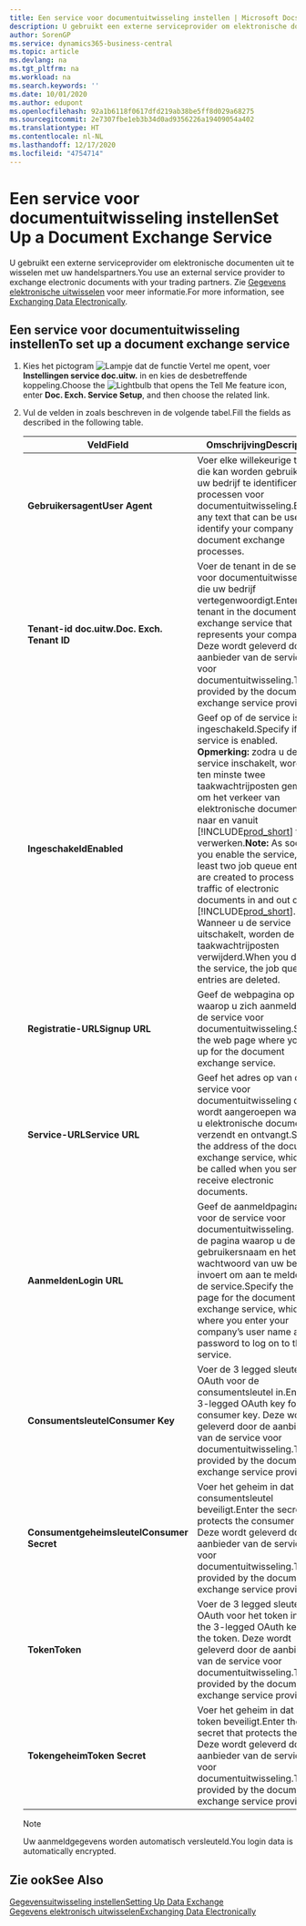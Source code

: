```yaml
---
title: Een service voor documentuitwisseling instellen | Microsoft Docs
description: U gebruikt een externe serviceprovider om elektronische documenten uit te wisselen met uw handelspartners.
author: SorenGP
ms.service: dynamics365-business-central
ms.topic: article
ms.devlang: na
ms.tgt_pltfrm: na
ms.workload: na
ms.search.keywords: ''
ms.date: 10/01/2020
ms.author: edupont
ms.openlocfilehash: 92a1b6118f0617dfd219ab38be5ff8d029a68275
ms.sourcegitcommit: 2e7307fbe1eb3b34d0ad9356226a19409054a402
ms.translationtype: HT
ms.contentlocale: nl-NL
ms.lasthandoff: 12/17/2020
ms.locfileid: "4754714"
---
```

# <a name="set-up-a-document-exchange-service"></a><span data-ttu-id="ae5ad-103">Een service voor documentuitwisseling instellen</span><span class="sxs-lookup"><span data-stu-id="ae5ad-103">Set Up a Document Exchange Service</span></span>
<span data-ttu-id="ae5ad-104">U gebruikt een externe serviceprovider om elektronische documenten uit te wisselen met uw handelspartners.</span><span class="sxs-lookup"><span data-stu-id="ae5ad-104">You use an external service provider to exchange electronic documents with your trading partners.</span></span> <span data-ttu-id="ae5ad-105">Zie [Gegevens elektronische uitwisselen](across-data-exchange.md) voor meer informatie.</span><span class="sxs-lookup"><span data-stu-id="ae5ad-105">For more information, see [Exchanging Data Electronically](across-data-exchange.md).</span></span>  

## <a name="to-set-up-a-document-exchange-service"></a><span data-ttu-id="ae5ad-106">Een service voor documentuitwisseling instellen</span><span class="sxs-lookup"><span data-stu-id="ae5ad-106">To set up a document exchange service</span></span>  
1. <span data-ttu-id="ae5ad-107">Kies het pictogram ![Lampje dat de functie Vertel me opent](media/ui-search/search_small.png "Vertel me wat u wilt doen"), voer **Instellingen service doc.uitw.** in en kies de desbetreffende koppeling.</span><span class="sxs-lookup"><span data-stu-id="ae5ad-107">Choose the ![Lightbulb that opens the Tell Me feature](media/ui-search/search_small.png "Tell me what you want to do") icon, enter **Doc. Exch. Service Setup**, and then choose the related link.</span></span>  
2. <span data-ttu-id="ae5ad-108">Vul de velden in zoals beschreven in de volgende tabel.</span><span class="sxs-lookup"><span data-stu-id="ae5ad-108">Fill the fields as described in the following table.</span></span>  

    |<span data-ttu-id="ae5ad-109">Veld</span><span class="sxs-lookup"><span data-stu-id="ae5ad-109">Field</span></span>|<span data-ttu-id="ae5ad-110">Omschrijving</span><span class="sxs-lookup"><span data-stu-id="ae5ad-110">Description</span></span>|  
    |---------------------------------|---------------------------------------|  
    |<span data-ttu-id="ae5ad-111">**Gebruikersagent**</span><span class="sxs-lookup"><span data-stu-id="ae5ad-111">**User Agent**</span></span>|<span data-ttu-id="ae5ad-112">Voer elke willekeurige tekst in die kan worden gebruikt om uw bedrijf te identificeren in processen voor documentuitwisseling.</span><span class="sxs-lookup"><span data-stu-id="ae5ad-112">Enter any text that can be used to identify your company in document exchange processes.</span></span>|  
    |<span data-ttu-id="ae5ad-113">**Tenant-id doc.uitw.**</span><span class="sxs-lookup"><span data-stu-id="ae5ad-113">**Doc. Exch. Tenant ID**</span></span>|<span data-ttu-id="ae5ad-114">Voer de tenant in de service voor documentuitwisseling in die uw bedrijf vertegenwoordigt.</span><span class="sxs-lookup"><span data-stu-id="ae5ad-114">Enter the tenant in the document exchange service that represents your company.</span></span> <span data-ttu-id="ae5ad-115">Deze wordt geleverd door de aanbieder van de service voor documentuitwisseling.</span><span class="sxs-lookup"><span data-stu-id="ae5ad-115">This is provided by the document exchange service provider.</span></span>|  
    |<span data-ttu-id="ae5ad-116">**Ingeschakeld**</span><span class="sxs-lookup"><span data-stu-id="ae5ad-116">**Enabled**</span></span>|<span data-ttu-id="ae5ad-117">Geef op of de service is ingeschakeld.</span><span class="sxs-lookup"><span data-stu-id="ae5ad-117">Specify if the service is enabled.</span></span> <span data-ttu-id="ae5ad-118">**Opmerking:** zodra u de service inschakelt, worden ten minste twee taakwachtrijposten gemaakt om het verkeer van elektronische documenten naar en vanuit [!INCLUDE[prod_short](includes/prod_short.md)] te verwerken.</span><span class="sxs-lookup"><span data-stu-id="ae5ad-118">**Note:**  As soon as you enable the service, at least two job queue entries are created to process the traffic of electronic documents in and out of [!INCLUDE[prod_short](includes/prod_short.md)].</span></span> <span data-ttu-id="ae5ad-119">Wanneer u de service uitschakelt, worden de taakwachtrijposten verwijderd.</span><span class="sxs-lookup"><span data-stu-id="ae5ad-119">When you disable the service, the job queue entries are deleted.</span></span>|  
    |<span data-ttu-id="ae5ad-120">**Registratie-URL**</span><span class="sxs-lookup"><span data-stu-id="ae5ad-120">**Signup URL**</span></span>|<span data-ttu-id="ae5ad-121">Geef de webpagina op waarop u zich aanmeldt voor de service voor documentuitwisseling.</span><span class="sxs-lookup"><span data-stu-id="ae5ad-121">Specify the web page where you sign up for the document exchange service.</span></span>|  
    |<span data-ttu-id="ae5ad-122">**Service-URL**</span><span class="sxs-lookup"><span data-stu-id="ae5ad-122">**Service URL**</span></span>|<span data-ttu-id="ae5ad-123">Geef het adres op van de service voor documentuitwisseling die wordt aangeroepen wanneer u elektronische documenten verzendt en ontvangt.</span><span class="sxs-lookup"><span data-stu-id="ae5ad-123">Specify the address of the document exchange service, which will be called when you send and receive electronic documents.</span></span>|  
    |<span data-ttu-id="ae5ad-124">**Aanmelden**</span><span class="sxs-lookup"><span data-stu-id="ae5ad-124">**Login URL**</span></span>|<span data-ttu-id="ae5ad-125">Geef de aanmeldpagina op voor de service voor documentuitwisseling. Dit is de pagina waarop u de gebruikersnaam en het wachtwoord van uw bedrijf invoert om aan te melden bij de service.</span><span class="sxs-lookup"><span data-stu-id="ae5ad-125">Specify the logon page for the document exchange service, which is where you enter your company’s user name and password to log on to the service.</span></span>|  
    |<span data-ttu-id="ae5ad-126">**Consumentsleutel**</span><span class="sxs-lookup"><span data-stu-id="ae5ad-126">**Consumer Key**</span></span>|<span data-ttu-id="ae5ad-127">Voer de 3 legged sleutel voor OAuth voor de consumentsleutel in.</span><span class="sxs-lookup"><span data-stu-id="ae5ad-127">Enter the 3-legged OAuth key for the consumer key.</span></span> <span data-ttu-id="ae5ad-128">Deze wordt geleverd door de aanbieder van de service voor documentuitwisseling.</span><span class="sxs-lookup"><span data-stu-id="ae5ad-128">This is provided by the document exchange service provider.</span></span>|  
    |<span data-ttu-id="ae5ad-129">**Consumentgeheimsleutel**</span><span class="sxs-lookup"><span data-stu-id="ae5ad-129">**Consumer Secret**</span></span>|<span data-ttu-id="ae5ad-130">Voer het geheim in dat de consumentsleutel beveiligt.</span><span class="sxs-lookup"><span data-stu-id="ae5ad-130">Enter the secret that protects the consumer key.</span></span> <span data-ttu-id="ae5ad-131">Deze wordt geleverd door de aanbieder van de service voor documentuitwisseling.</span><span class="sxs-lookup"><span data-stu-id="ae5ad-131">This is provided by the document exchange service provider.</span></span>|  
    |<span data-ttu-id="ae5ad-132">**Token**</span><span class="sxs-lookup"><span data-stu-id="ae5ad-132">**Token**</span></span>|<span data-ttu-id="ae5ad-133">Voer de 3 legged sleutel voor OAuth voor het token in.</span><span class="sxs-lookup"><span data-stu-id="ae5ad-133">Enter the 3-legged OAuth key for the token.</span></span> <span data-ttu-id="ae5ad-134">Deze wordt geleverd door de aanbieder van de service voor documentuitwisseling.</span><span class="sxs-lookup"><span data-stu-id="ae5ad-134">This is provided by the document exchange service provider.</span></span>|  
    |<span data-ttu-id="ae5ad-135">**Tokengeheim**</span><span class="sxs-lookup"><span data-stu-id="ae5ad-135">**Token Secret**</span></span>|<span data-ttu-id="ae5ad-136">Voer het geheim in dat het token beveiligt.</span><span class="sxs-lookup"><span data-stu-id="ae5ad-136">Enter the secret that protects the token.</span></span> <span data-ttu-id="ae5ad-137">Deze wordt geleverd door de aanbieder van de service voor documentuitwisseling.</span><span class="sxs-lookup"><span data-stu-id="ae5ad-137">This is provided by the document exchange service provider.</span></span>|  

    > [!NOTE]  
    > <span data-ttu-id="ae5ad-138">Uw aanmeldgegevens worden automatisch versleuteld.</span><span class="sxs-lookup"><span data-stu-id="ae5ad-138">You login data is automatically encrypted.</span></span>

## <a name="see-also"></a><span data-ttu-id="ae5ad-139">Zie ook</span><span class="sxs-lookup"><span data-stu-id="ae5ad-139">See Also</span></span>  
[<span data-ttu-id="ae5ad-140">Gegevensuitwisseling instellen</span><span class="sxs-lookup"><span data-stu-id="ae5ad-140">Setting Up Data Exchange</span></span>](across-set-up-data-exchange.md)  
[<span data-ttu-id="ae5ad-141">Gegevens elektronisch uitwisselen</span><span class="sxs-lookup"><span data-stu-id="ae5ad-141">Exchanging Data Electronically</span></span>](across-data-exchange.md)
